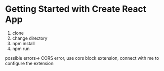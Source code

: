 # Getting Started with Create React App

1. clone
2. change directory
3. npm install
4. npm run

possible errors-> CORS error, use cors block extension, connect with me to configure the extension
